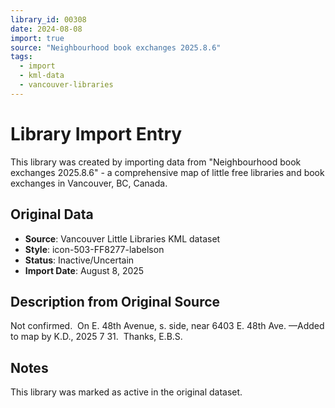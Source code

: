 ```yaml
---
library_id: 00308
date: 2024-08-08
import: true
source: "Neighbourhood book exchanges 2025.8.6"
tags:
  - import
  - kml-data
  - vancouver-libraries
---
```


# Library Import Entry

This library was created by importing data from "Neighbourhood book exchanges 2025.8.6" - a comprehensive map of little free libraries and book exchanges in Vancouver, BC, Canada.

## Original Data

- **Source**: Vancouver Little Libraries KML dataset
- **Style**: icon-503-FF8277-labelson
- **Status**: Inactive/Uncertain
- **Import Date**: August 8, 2025

## Description from Original Source

Not confirmed.  On E. 48th Avenue, s. side, 
near 6403 E. 48th Ave.
—Added to map by K.D., 2025 7 31.  
Thanks, E.B.S.



## Notes

This library was marked as active in the original dataset.
